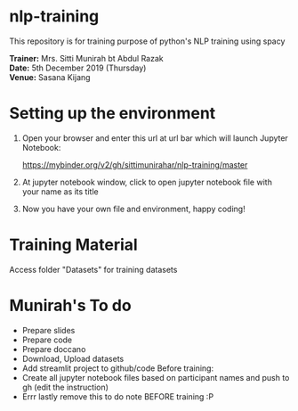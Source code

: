 # nlp-training

This repository is for training purpose of python's NLP training using spacy

__Trainer:__ Mrs. Sitti Munirah bt Abdul Razak
<br>__Date:__ 5th December 2019 (Thursday)
<br>__Venue:__ Sasana Kijang

# Setting up the environment

1. Open your browser and enter this url at url bar which will launch Jupyter Notebook:
    
    https://mybinder.org/v2/gh/sittimunirahar/nlp-training/master
    
2. At jupyter notebook window, click to open jupyter notebook file with your name as its title 
3. Now you have your own file and environment, happy coding!

# Training Material

Access folder "Datasets" for training datasets 


# Munirah's To do
- Prepare slides
- Prepare code
- Prepare doccano
- Download, Upload datasets
- Add streamlit project to github/code 
Before training:
- Create all jupyter notebook files based on participant names and push to gh (edit the instruction)
- Errr lastly remove this to do note BEFORE training :P


